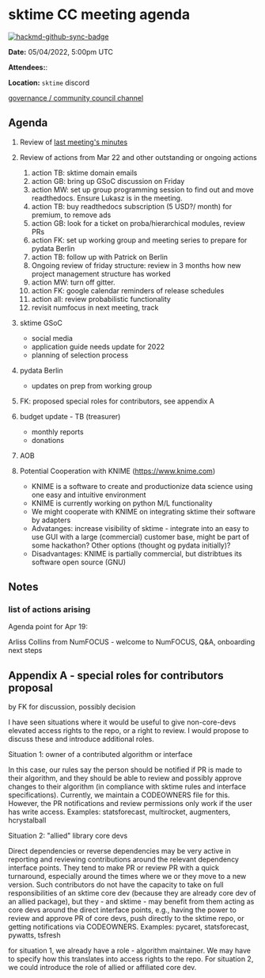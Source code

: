 # sktime CC meeting agenda

[![hackmd-github-sync-badge](https://hackmd.io/y1OcL1QMQLiZjRwVB0t0RQ/badge)](https://hackmd.io/y1OcL1QMQLiZjRwVB0t0RQ)

**Date:** 
05/04/2022, 5:00pm UTC

**Attendees:**: 

**Location:** `sktime` discord

[governance / community council channel](https://discord.com/channels/723500657255907408/875425974345416734)

## Agenda

1. Review of [last meeting's minutes](https://github.com/sktime/community-org/tree/main/community_council/previous_meetings)

2. Review of actions from Mar 22 and other outstanding or ongoing actions
   1. action TB: sktime domain emails
   2. action GB: bring up GSoC discussion on Friday
   3. action MW: set up group programming session to find out and move readthedocs. Ensure Lukasz is in the meeting.
   4. action TB: buy readthedocs subscription (5 USD?/ month) for premium, to remove ads
   5. action GB: look for a ticket on proba/hierarchical modules, review PRs
   6. action FK: set up working group and meeting series to prepare for pydata Berlin 
   7. action TB: follow up with Patrick on Berlin
   8. Ongoing review of friday structure: review in 3 months how new project management structure has worked
   9. action MW: turn off gitter.
   10. action FK: google calendar reminders of release schedules
   11. action all: review probabilistic functionality
   12. revisit numfocus in next meeting, track


3. sktime GSoC
    * social media
    * application guide needs update for 2022
    * planning of selection process

4. pydata Berlin
   * updates on prep from working group

5. FK: proposed special roles for contributors, see appendix A

6. budget update - TB (treasurer)
    * monthly reports
    * donations

7. AOB

8. Potential Cooperation with KNIME (https://www.knime.com)
    * KNIME is a software to create and productionize data science using one easy and intuitive environment
    * KNIME is currently working on python M/L functionality 
    * We might cooperate with KNIME on integrating sktime their software by adapters
    * Advatanges: increase visibility of sktime - integrate into an easy to use GUI with a large (commercial) customer base, might be part of some hackathon? Other options (thought og pydata initially)?
    * Disadvantages: KNIME is partially commercial, but distribtues its software open source (GNU)

## Notes


### list of actions arising

Agenda point for Apr 19:

Arliss Collins from NumFOCUS - welcome to NumFOCUS, Q&A, onboarding next steps


## Appendix A - special roles for contributors proposal

by FK for discussion, possibly decision

I have seen situations where it would be useful to give non-core-devs elevated access rights to the repo, or a right to review.
I would propose to discuss these and introduce additional roles.

Situation 1: owner of a contributed algorithm or interface

In this case, our rules say the person should be notified if PR is made to their algorithm, and they should be able to review and possibly approve changes to their algorithm (in compliance with sktime rules and interface specifications). Currently, we maintain a CODEOWNERS file for this.
However, the PR notifications and review permissions only work if the user has write access.
Examples: statsforecast, multirocket, augmenters, hcrystalball

Situation 2: "allied" library core devs

Direct dependencies or reverse dependencies may be very active in reporting and reviewing contributions around the relevant dependency interface points. They tend to make PR or review PR with a quick turnaround, especially around the times where we or they move to a new version. Such contributors do not have the capacity to take on full responsibilities of an sktime core dev (because they are already core dev of an allied package), but they - and sktime - may benefit from them acting as core devs around the direct interface points, e.g., having the power to review and approve PR of core devs, push directly to the sktime repo, or getting notifications via CODEOWNERS.
Examples: pycaret, statsforecast, pywatts, tsfresh

for situation 1, we already have a role - algorithm maintainer. We may have to specify how this translates into access rights to the repo.
For situation 2, we could introduce the role of allied or affiliated core dev.
